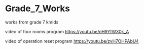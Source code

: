 # Grade_7_Works
works from grade 7 kmids

video of four rooms program
https://youtu.be/nH9YfWX0k_A

video of operation reset program
https://youtu.be/zvH7OHPAbU4
